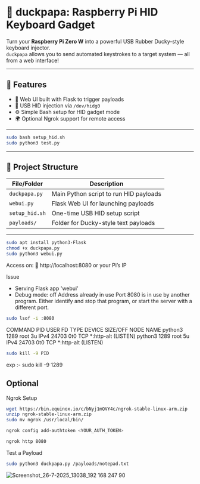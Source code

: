 # 🦆 duckpapa: Raspberry Pi HID Keyboard Gadget

Turn your **Raspberry Pi Zero W** into a powerful USB Rubber Ducky-style keyboard injector.  
`duckpapa` allows you to send automated keystrokes to a target system — all from a web interface!

---
## 🚀 Features

- 📱 Web UI built with Flask to trigger payloads
- 🔐 USB HID injection via `/dev/hidg0`
- ⚙️ Simple Bash setup for HID gadget mode
- 🌍 Optional Ngrok support for remote access
---

```bash
sudo bash setup_hid.sh
sudo python3 test.py
```
---

## 📁 Project Structure

| File/Folder         | Description                                 |
|---------------------|---------------------------------------------|
| `duckpapa.py`       | Main Python script to run HID payloads      |
| `webui.py`          | Flask Web UI for launching payloads         |
| `setup_hid.sh`      | One-time USB HID setup script               |
| `payloads/`         | Folder for Ducky-style text payloads        |

---

``` bash
sudo apt install python3-Flask
chmod +x duckpapa.py
sudo python3 webui.py

```
Access on:
📡 http://localhost:8080 or your Pi’s IP

Issue

 * Serving Flask app 'webui'
 * Debug mode: off
Address already in use
Port 8080 is in use by another program. Either identify and stop that program, or start the server with a different port.

```bash
sudo lsof -i :8080
```

COMMAND  PID USER   FD   TYPE DEVICE SIZE/OFF NODE NAME
python3 1289 root    3u  IPv4  24703      0t0  TCP *:http-alt (LISTEN)
python3 1289 root    5u  IPv4  24703      0t0  TCP *:http-alt (LISTEN)

``` bash
sudo kill -9 PID
```
exp :- sudo kill -9 1289

## Optional
Ngrok Setup
``` bash
wget https://bin.equinox.io/c/bNyj1mQVY4c/ngrok-stable-linux-arm.zip
unzip ngrok-stable-linux-arm.zip
sudo mv ngrok /usr/local/bin/
```
```bash
ngrok config add-authtoken <YOUR_AUTH_TOKEN>
```
```bash
ngrok http 8080
```
Test a Payload
``` bash
sudo python3 duckpapa.py /payloads/notepad.txt
```
![Screenshot_26-7-2025_13038_192 168 247 90](https://github.com/user-attachments/assets/a67ab291-e7f0-4570-ad9b-daeb1ea33ec4)
